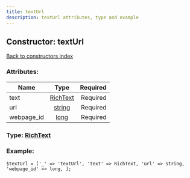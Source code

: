 ```yaml
---
title: textUrl
description: textUrl attributes, type and example
---
```

## Constructor: textUrl  
[Back to constructors index](index.md)



### Attributes:

| Name     |    Type       | Required |
|----------|:-------------:|---------:|
|text|[RichText](../types/RichText.md) | Required|
|url|[string](../types/string.md) | Required|
|webpage\_id|[long](../types/long.md) | Required|



### Type: [RichText](../types/RichText.md)


### Example:

```
$textUrl = ['_' => 'textUrl', 'text' => RichText, 'url' => string, 'webpage_id' => long, ];
```  

